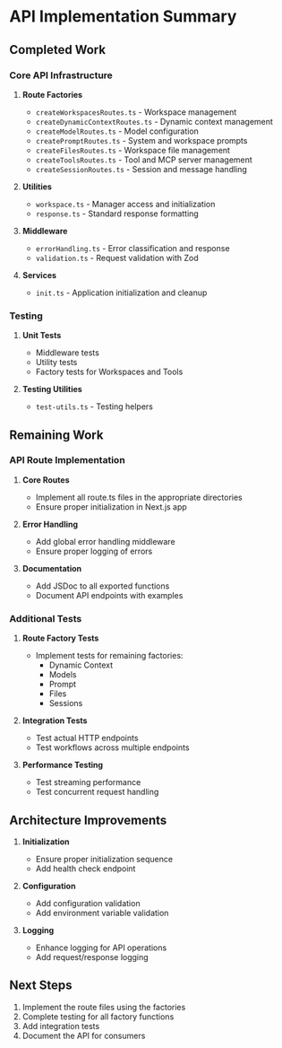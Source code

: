 # API Implementation Summary

## Completed Work

### Core API Infrastructure

1. **Route Factories**
   - `createWorkspacesRoutes.ts` - Workspace management
   - `createDynamicContextRoutes.ts` - Dynamic context management
   - `createModelRoutes.ts` - Model configuration
   - `createPromptRoutes.ts` - System and workspace prompts
   - `createFilesRoutes.ts` - Workspace file management
   - `createToolsRoutes.ts` - Tool and MCP server management
   - `createSessionRoutes.ts` - Session and message handling

2. **Utilities**
   - `workspace.ts` - Manager access and initialization
   - `response.ts` - Standard response formatting

3. **Middleware**
   - `errorHandling.ts` - Error classification and response
   - `validation.ts` - Request validation with Zod

4. **Services**
   - `init.ts` - Application initialization and cleanup

### Testing

1. **Unit Tests**
   - Middleware tests
   - Utility tests 
   - Factory tests for Workspaces and Tools

2. **Testing Utilities**
   - `test-utils.ts` - Testing helpers

## Remaining Work

### API Route Implementation

1. **Core Routes**
   - Implement all route.ts files in the appropriate directories
   - Ensure proper initialization in Next.js app

2. **Error Handling**
   - Add global error handling middleware
   - Ensure proper logging of errors

3. **Documentation**
   - Add JSDoc to all exported functions
   - Document API endpoints with examples

### Additional Tests

1. **Route Factory Tests**
   - Implement tests for remaining factories:
     - Dynamic Context
     - Models
     - Prompt
     - Files
     - Sessions

2. **Integration Tests**
   - Test actual HTTP endpoints
   - Test workflows across multiple endpoints

3. **Performance Testing**
   - Test streaming performance
   - Test concurrent request handling

## Architecture Improvements

1. **Initialization**
   - Ensure proper initialization sequence
   - Add health check endpoint

2. **Configuration**
   - Add configuration validation
   - Add environment variable validation

3. **Logging**
   - Enhance logging for API operations
   - Add request/response logging

## Next Steps

1. Implement the route files using the factories
2. Complete testing for all factory functions
3. Add integration tests
4. Document the API for consumers
